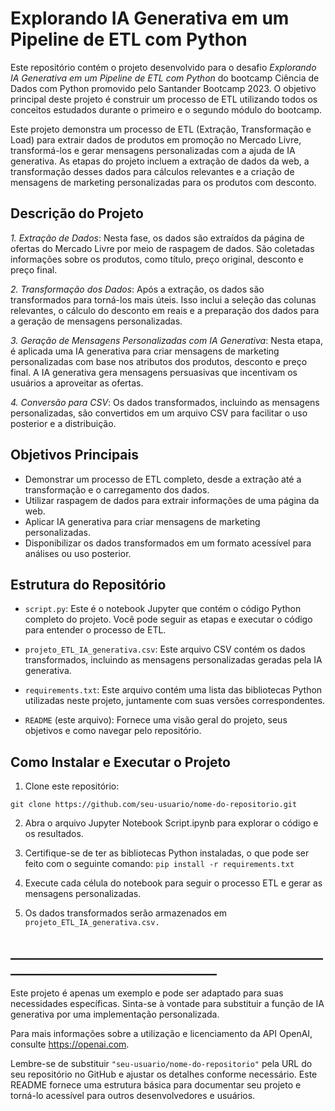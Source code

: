 
# Explorando IA Generativa em um Pipeline de ETL com Python

Este repositório contém o projeto desenvolvido para o desafio *Explorando IA Generativa em um Pipeline de ETL com Python* do bootcamp Ciência de Dados com Python promovido pelo Santander Bootcamp 2023. O objetivo principal deste projeto é construir um processo de ETL utilizando todos os conceitos estudados durante o primeiro e o segundo módulo do bootcamp.

Este projeto demonstra um processo de ETL (Extração, Transformação e Load) para extrair dados de produtos em promoção no Mercado Livre, transformá-los e gerar mensagens personalizadas com a ajuda de IA generativa. As etapas do projeto incluem a extração de dados da web, a transformação desses dados para cálculos relevantes e a criação de mensagens de marketing personalizadas para os produtos com desconto.


## Descrição do Projeto
*1. Extração de Dados*: Nesta fase, os dados são extraídos da página de ofertas do Mercado Livre por meio de raspagem de dados. São coletadas informações sobre os produtos, como título, preço original, desconto e preço final.

*2. Transformação dos Dados*:
Após a extração, os dados são transformados para torná-los mais úteis. Isso inclui a seleção das colunas relevantes, o cálculo do desconto em reais e a preparação dos dados para a geração de mensagens personalizadas.

*3. Geração de Mensagens Personalizadas com IA Generativa*:
Nesta etapa, é aplicada uma IA generativa para criar mensagens de marketing personalizadas com base nos atributos dos produtos, desconto e preço final. A IA generativa gera mensagens persuasivas que incentivam os usuários a aproveitar as ofertas.

*4. Conversão para CSV*: 
Os dados transformados, incluindo as mensagens personalizadas, são convertidos em um arquivo CSV para facilitar o uso posterior e a distribuição.

## Objetivos Principais
- Demonstrar um processo de ETL completo, desde a extração até a transformação e o carregamento dos dados.
- Utilizar raspagem de dados para extrair informações de uma página da web.
- Aplicar IA generativa para criar mensagens de marketing personalizadas.
- Disponibilizar os dados transformados em um formato acessível para análises ou uso posterior.

## Estrutura do Repositório
- `script.py`: Este é o notebook Jupyter que contém o código Python completo do projeto. Você pode seguir as etapas e executar o código para entender o processo de ETL.

- `projeto_ETL_IA_generativa.csv`: Este arquivo CSV contém os dados transformados, incluindo as mensagens personalizadas geradas pela IA generativa.

-  `requirements.txt`: Este arquivo contém uma lista das bibliotecas Python utilizadas neste projeto, juntamente com suas versões correspondentes.

- `README` (este arquivo): Fornece uma visão geral do projeto, seus objetivos e como navegar pelo repositório.
## Como Instalar e Executar o Projeto

1. Clone este repositório:

`git clone https://github.com/seu-usuario/nome-do-repositorio.git`

2. Abra o arquivo Jupyter Notebook Script.ipynb para explorar o código e os resultados.

3. Certifique-se de ter as bibliotecas Python instaladas, o que pode ser feito com o seguinte comando:
`pip install -r requirements.txt`

4. Execute cada célula do notebook para seguir o processo ETL e gerar as mensagens personalizadas.

5. Os dados transformados serão armazenados em `projeto_ETL_IA_generativa.csv.`

##   ___________________________________________________________________________________
Este projeto é apenas um exemplo e pode ser adaptado para suas necessidades específicas. Sinta-se à vontade para substituir a função de IA generativa por uma implementação personalizada.

Para mais informações sobre a utilização e licenciamento da API OpenAI, consulte https://openai.com.


Lembre-se de substituir `"seu-usuario/nome-do-repositorio"` pela URL do seu repositório no GitHub e ajustar os detalhes conforme necessário. Este README fornece uma estrutura básica para documentar seu projeto e torná-lo acessível para outros desenvolvedores e usuários.
